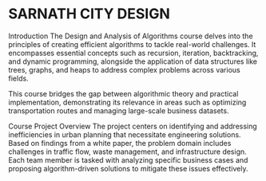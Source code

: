 # **SARNATH CITY DESIGN**
Introduction
The Design and Analysis of Algorithms course delves into the principles of creating efficient algorithms to tackle real-world challenges. It encompasses essential concepts such as recursion, iteration, backtracking, and dynamic programming, alongside the application of data structures like trees, graphs, and heaps to address complex problems across various fields.

This course bridges the gap between algorithmic theory and practical implementation, demonstrating its relevance in areas such as optimizing transportation routes and managing large-scale business datasets.

Course Project Overview
The project centers on identifying and addressing inefficiencies in urban planning that necessitate engineering solutions. Based on findings from a white paper, the problem domain includes challenges in traffic flow, waste management, and infrastructure design. Each team member is tasked with analyzing specific business cases and proposing algorithm-driven solutions to mitigate these issues effectively.
